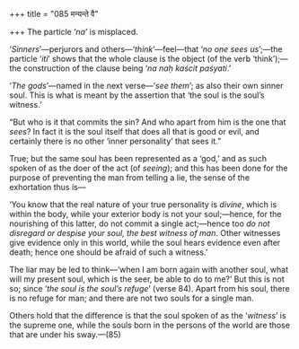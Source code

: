 +++
title = "085 मन्यन्ते वै"

+++
The particle ‘*na*’ is misplaced.

‘*Sinners*’—perjurors and others—‘*think*’—feel—that ‘*no one sees
us*’;—the particle ‘*iti*’ shows that the whole clause is the object (of
the verb ‘think’);—the construction of the clause being ‘*na naḥ kaścit
paśyati*.’

‘*The gods*’—named in the next verse—‘*see them*’; as also their own
sinner soul. This is what is meant by the assertion that ‘the soul is
the soul’s witness.’

“But who is it that commits the sin? And who apart from him is the one
that *sees*? In fact it is the soul itself that does all that is good or
evil, and certainly there is no other ‘inner personality’ that sees it.”

True; but the same soul has been represented as a ‘god,’ and as such
spoken of as the doer of the act (of *seeing*); and this has been done
for the purpose of preventing the man from telling a lie, the sense of
the exhortation thus is—

‘You know that the real nature of your true personality is *divine*,
which is within the body, while your exterior body is not your
soul;—hence, for the nourishing of this latter, do not commit a single
act;—hence too *do not disregard or despise your soul, the best witness
of man*. Other witnesses give evidence only in this world, while the
soul hears evidence even after death; hence one should be afraid of such
a witness.’

The liar may be led to think—‘when I am born again with another soul,
what will my present soul, which is the seer, be able to do to me?’ But
this is not so; since ‘*the soul is the soul’s refuge*’ (verse 84).
Apart from his soul, there is no refuge for man; and there are not two
souls for a single man.

Others hold that the difference is that the soul spoken of as the
‘*witness*’ is the supreme one, while the souls born in the persons of
the world are those that are under his sway.—(85)


